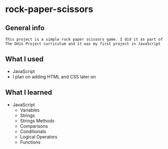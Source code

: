 # rock-paper-scissors
## General info
    This project is a simple rock paper scissors game. I did it as part of The Odin Project curriculum and it was my first project in JavaScript

## What I used
  *  JavaScript
  *  I plan on adding HTML and CSS later on

## What I learned
  * JavaScript
    -  Variables
    -  Strings
    -  Strings Methods
    -  Comparisons
    -  Conditionals
    -  Logical Operators
    -  Functions

